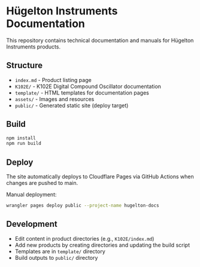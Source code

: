 # Hügelton Instruments Documentation

This repository contains technical documentation and manuals for Hügelton Instruments products.

## Structure

- `index.md` - Product listing page
- `K102E/` - K102E Digital Compound Oscillator documentation
- `template/` - HTML templates for documentation pages
- `assets/` - Images and resources
- `public/` - Generated static site (deploy target)

## Build

```bash
npm install
npm run build
```

## Deploy

The site automatically deploys to Cloudflare Pages via GitHub Actions when changes are pushed to main.

Manual deployment:
```bash
wrangler pages deploy public --project-name hugelton-docs
```

## Development

- Edit content in product directories (e.g., `K102E/index.md`)
- Add new products by creating directories and updating the build script
- Templates are in `template/` directory
- Build outputs to `public/` directory
